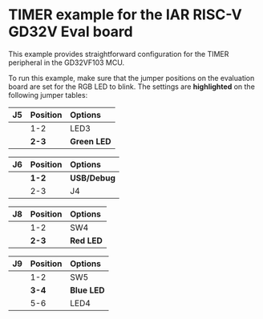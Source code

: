# TIMER example for the IAR RISC-V GD32V Eval board

This example provides straightforward configuration for the TIMER peripheral in the GD32VF103 MCU.

To run this example, make sure that the jumper positions on the evaluation board are set for the RGB LED to blink. 
The settings are __highlighted__ on the following jumper tables: 

| __J5__         | __Position__    |  __Options__   |
| :------------- | :-------------- | :------------- |
|                | 1-2             | LED3           |
|                | __2-3__         | __Green LED__  |

| __J6__         | __Position__    |  __Options__   |
| :------------- | :-------------- | :------------- |
|                | __1-2__         | __USB/Debug__  |
|                | 2-3             | J4             |

| __J8__         | __Position__    |  __Options__   |
| :------------- | :-------------- | :------------- |
|                | 1-2             | SW4            |
|                | __2-3__         | __Red LED__    |

| __J9__         | __Position__    |  __Options__   |
| :------------- | :-------------- | :------------- |
|                | 1-2             | SW5            |
|                | __3-4__         | __Blue LED__   |
|                | 5-6             | LED4           |

